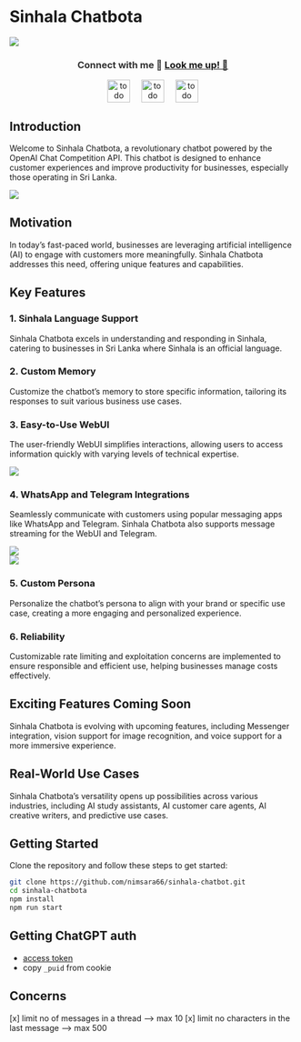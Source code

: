 # Sinhala Chatbota

![](./assets/banner.webp)

<h3 align="center" style="color: #333">Connect with me 🙂 <a href="https://www.nimsarafernando.com">Look me up! 🚀</a></h3>
<p align="center" style="display: flex; align-items: center; justify-content: center;">
<a href="https://linkedin.com/in/nimsara66" target="blank"><img align="center" src="https://raw.githubusercontent.com/rahuldkjain/github-profile-readme-generator/master/src/images/icons/Social/linked-in-alt.svg" alt="todo" height="40" width="40" /></a>
&nbsp;&nbsp;&nbsp;&nbsp;&nbsp;
<a href="https://www.facebook.com/mihindukulasuria.fernando" target="blank"><img align="center" src="https://raw.githubusercontent.com/rahuldkjain/github-profile-readme-generator/master/src/images/icons/Social/facebook.svg" alt="todo" height="40" width="40" /></a>
&nbsp;&nbsp;&nbsp;&nbsp;&nbsp;
<a href="https://instagram.com/nimsara_sudeepa" target="blank"><img align="center" src="https://raw.githubusercontent.com/rahuldkjain/github-profile-readme-generator/master/src/images/icons/Social/instagram.svg" alt="todo" height="40" width="40" /></a>
</p>

## Introduction

Welcome to Sinhala Chatbota, a revolutionary chatbot powered by the OpenAI Chat Competition API. This chatbot is designed to enhance customer experiences and improve productivity for businesses, especially those operating in Sri Lanka.

![](./assets/intro.gif)

## Motivation

In today’s fast-paced world, businesses are leveraging artificial intelligence (AI) to engage with customers more meaningfully. Sinhala Chatbota addresses this need, offering unique features and capabilities.

## Key Features

### 1. Sinhala Language Support

Sinhala Chatbota excels in understanding and responding in Sinhala, catering to businesses in Sri Lanka where Sinhala is an official language.

### 2. Custom Memory

Customize the chatbot’s memory to store specific information, tailoring its responses to suit various business use cases.

### 3. Easy-to-Use WebUI

The user-friendly WebUI simplifies interactions, allowing users to access information quickly with varying levels of technical expertise.

![](./assets/web-ui.webp)

### 4. WhatsApp and Telegram Integrations

Seamlessly communicate with customers using popular messaging apps like WhatsApp and Telegram. Sinhala Chatbota also supports message streaming for the WebUI and Telegram.

![](./assets/whatsapp.webp)
<br>
![](./assets/telegram.webp)

### 5. Custom Persona

Personalize the chatbot’s persona to align with your brand or specific use case, creating a more engaging and personalized experience.

### 6. Reliability

Customizable rate limiting and exploitation concerns are implemented to ensure responsible and efficient use, helping businesses manage costs effectively.

## Exciting Features Coming Soon

Sinhala Chatbota is evolving with upcoming features, including Messenger integration, vision support for image recognition, and voice support for a more immersive experience.

## Real-World Use Cases

Sinhala Chatbota’s versatility opens up possibilities across various industries, including AI study assistants, AI customer care agents, AI creative writers, and predictive use cases.

## Getting Started

Clone the repository and follow these steps to get started:

```bash
git clone https://github.com/nimsara66/sinhala-chatbot.git
cd sinhala-chatbota
npm install
npm run start
```

## Getting ChatGPT auth
- [access token](https://chat.openai.com/api/auth/session)
- copy `_puid` from cookie

## Concerns
[x] limit no of messages in a thread --> max 10
[x] limit no characters in the last message --> max 500
